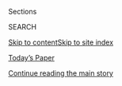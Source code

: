 <div id="app">

<div>

<div class="NYTAppHideMasthead css-zz1s19 e1suatyy0">

<div class="section css-ui9rw0 e1suatyy2">

<div class="css-11hrj97 er09x8g0">

<div class="css-6n7j50">

</div>

<span class="css-1dv1kvn">Sections</span>

<div class="css-10488qs">

<span class="css-1dv1kvn">SEARCH</span>

</div>

[Skip to content](#site-content)[Skip to site
index](#site-index)

</div>

<div class="css-10698na e1huz5gh0">

</div>

</div>

<div id="masthead-bar-one" class="section hasLinks css-15hmgas e1csuq9d3">

<div class="css-uqyvli e1csuq9d0">

</div>

<div class="css-1uqjmks e1csuq9d1">

</div>

<div class="css-9e9ivx">

[](https://myaccount.nytimes3xbfgragh.onion/auth/login?response_type=cookie&client_id=vi)

</div>

<div class="css-1bvtpon e1csuq9d2">

[Today’s Paper](https://www.nytimes3xbfgragh.onion/section/todayspaper)

</div>

</div>

</div>

</div>

<div data-aria-hidden="false">

<div id="site-content" data-role="main">

<div class="css-1ffjgkm">

</div>

<div id="top-wrapper" class="css-15p45cc eaca97t0" type="top">

<div id="top-slug" class="css-19x0jxb eaca97t1" hidden="">

Advertisement

</div>

[Continue reading the main
story](#after-top)

<div class="ad top-wrapper" style="text-align:center;height:100%;display:block;min-height:90px">

<div id="top" class="place-ad" data-position="top" data-size-key="top">

</div>

</div>

<div id="after-top">

</div>

</div>

<div id="collection-the-41920-issue" class="section css-15h4p1b e9abtgs0">

<div class="css-1j21atc e1svk9qx1">

<div class="css-fmiefx e1svk9qx2">

<div class="css-1hk7r2m eu54l5x0">

<div id="sponsor-wrapper" class="css-7a1pgi eaca97t0" type="sponsor" hidden="">

<div id="sponsor-slug" class="css-1l4mleb eaca97t1" hidden="">

Supported by

</div>

[Continue reading the main
story](#after-sponsor)

<div id="sponsor" class="ad sponsor-wrapper" style="text-align:left;height:100%;display:block">

</div>

<div id="after-sponsor">

</div>

</div>

</div>

### <span class="css-15smmd5 ezz4tcd1">[Magazine](/section/magazine)</span>

</div>

<div class="css-nfcc9b e1svk9qx3">

<div class="css-vl9dhg e1svk9qx5">

<div class="css-1nrhkj6 e1svk9qx6">

# The 4.19.20 Issue

<div class="follow-button-placeholder" data-collection-id="">

</div>

</div>

</div>

</div>

</div>

<div class="css-4svvz1 ekkqrpp0">

<div id="collection-highlights-container" class="section css-18l1u7x e46isfb1">

<div class="template-1 css-gfgt40 ekkqrpp1">

## Highlights

1.  ![<span class="css-13wzayb e1oaj3zl2"><span class="css-1dv1kvn">Credit</span>Philip
    Montgomery for The New York
    Times</span>](https://static01.graylady3jvrrxbe.onion/images/2020/04/19/magazine/19mag-nychospitals-Lincoln/19mag-nychospitals-Lincoln-jumbo-v3.jpg)
    
    <div class="css-gjijuv">
    
    ## [Inside the Public Hospitals Trying to Save New York](/interactive/2020/04/15/magazine/new-york-hospitals.html)
    
    The city’s municipal hospitals are unified by a seemingly impossible
    mission: to care for everyone, regardless of their ability to pay.
    This is their
    moment.
    
    <span class="css-1oaezp0"></span><span class="css-1q6w006 e4e4i5l3"></span><span class="css-9voj2j">Photographs
    by <span class="css-1baulvz" itemprop="name">Philip
    Montgomery</span> and
    <span class="css-1baulvz last-byline" itemprop="name">Text by
    Jonathan
    Mahler</span></span>
    
    </div>

2.  ![<span class="css-1samh1w e1oaj3zl2"><span class="css-1dv1kvn">Credit</span>Philip
    Montgomery for The New York
    Times</span>](https://static01.graylady3jvrrxbe.onion/images/2020/04/19/magazine/19mag-ERDiary-images-02-copy/19mag-ERDiary-images-02-copy-videoLarge-v7.jpg)
    
    <div class="css-10wtrbd">
    
    ## [I’m an E.R. Doctor in New York. None of Us Will Ever Be the Same.](/2020/04/14/magazine/coronavirus-er-doctor-diary-new-york-city.html)
    
    A Covid diary: This is what I saw as the pandemic engulfed our
    hospitals.
    
    <span class="css-1oaezp0"></span><span class="css-1q6w006 e4e4i5l3"></span><span class="css-9voj2j">By
    <span class="css-1baulvz last-byline" itemprop="name">Helen
    Ouyang</span></span>
    
    </div>

3.  ![<span class="css-1samh1w e1oaj3zl2"><span class="css-1dv1kvn">Credit</span>Jenny
    Huang for The New York Times. Food stylist: Maggie Ruggiero. Prop
    stylist: Sophie
    Leng.</span>](https://static01.graylady3jvrrxbe.onion/images/2020/04/19/magazine/19mag-eat/19mag-eat-videoLarge.jpg)
    
    <div class="css-10wtrbd">
    
    ### Eat
    
    ## [Your Quarantine Cooking Needs Condiments](/2020/04/13/magazine/chile-crisp-tofu-green-bean-recipe.html)
    
    Chile crisp is a secret weapon in the war on
    bland.
    
    <span class="css-1oaezp0"></span><span class="css-1q6w006 e4e4i5l3"></span><span class="css-9voj2j">By
    <span class="css-1baulvz last-byline" itemprop="name">Sam
    Sifton</span></span>
    
    </div>

4.  ![<span class="css-1samh1w e1oaj3zl2"><span class="css-1dv1kvn">Credit</span>Illustration
    by Tomi
    Um</span>](https://static01.graylady3jvrrxbe.onion/images/2020/04/19/magazine/19Ethicist/19Ethicist-videoLarge-v2.jpg)
    
    <div class="css-10wtrbd">
    
    ### The Ethicist
    
    ## [My Roommate’s Boyfriend Still Visits Despite the Outbreak. Can I Object?](/2020/04/14/magazine/sheltering-at-home-roommate-social-distancing-coronavrius.html)
    
    The magazine’s Ethicist columnist on what to do when your roommate
    doesn’t understand that practicing social distancing means not
    seeing her
    boyfriend.
    
    <span class="css-1oaezp0"></span><span class="css-1q6w006 e4e4i5l3"></span><span class="css-9voj2j">By
    <span class="css-1baulvz last-byline" itemprop="name">Kwame Anthony
    Appiah</span></span>
    
    </div>

</div>

<div class="css-1xdhyk6 e46isfb0">

<div class="css-zk12ih ef6si7p0">

1.  ### Tip
    
    ![<span class="css-2s0ord e1oaj3zl2"><span class="css-1dv1kvn">Credit</span>Illustration
    by
    Radio</span>](https://static01.graylady3jvrrxbe.onion/images/2020/04/19/magazine/19Mag-Tip-01/19Mag-Tip-01-videoLarge-v2.jpg)
    
    <div class="css-10wtrbd">
    
    ## [How to Drink Alone](/2020/04/14/magazine/how-to-drink-alone.html)
    
    Mix your drinks with half the alcohol. Turn the preparation into a
    project.
    
    <span class="css-me3p27"></span><span class="css-1q6w006 e4e4i5l3"></span><span class="css-9voj2j">By
    <span class="css-1baulvz last-byline" itemprop="name">Jazmine
    Hughes</span></span>
    
    </div>

2.  ### Diagnosis
    
    ![<span class="css-2s0ord e1oaj3zl2"><span class="css-1dv1kvn">Credit</span>Photo
    illustration by Ina
    Jang</span>](https://static01.graylady3jvrrxbe.onion/images/2020/04/19/magazine/19mag-diagnosis/19mag-diagnosis-videoLarge-v3.jpg)
    
    <div class="css-10wtrbd">
    
    ## [A Family of Three Gets Sick With Covid-19 Symptoms. Who Has It?](/2020/04/14/magazine/covid-symptoms-diagnosis.html)
    
    Her son’s skin and muscles are tender and sore. She has a cough and
    headache. Her husband has shortness of breath. Do any of them have
    Covid-19?
    
    <span class="css-me3p27"></span><span class="css-1q6w006 e4e4i5l3"></span><span class="css-9voj2j">By
    <span class="css-1baulvz last-byline" itemprop="name">Lisa Sanders,
    M.D.</span></span>
    
    </div>

3.  ### Screenland
    
    ![<span class="css-2s0ord e1oaj3zl2"><span class="css-1dv1kvn">Credit</span>Photo
    illustration by Mike
    McQuade</span>](https://static01.graylady3jvrrxbe.onion/images/2020/04/19/magazine/19mag-screenland-1/19mag-screenland-1-videoLarge.jpg)
    
    <div class="css-10wtrbd">
    
    ## [Animals Are Rewilding Our Cities. On YouTube, at Least.](/2020/04/15/magazine/quarantine-animal-videos-coronavirus.html)
    
    The videos of deer and elephants, whether or not they’re real, speak
    to a budding hope: that the pandemic might change society, and us,
    for the
    better.
    
    <span class="css-me3p27"></span><span class="css-1q6w006 e4e4i5l3"></span><span class="css-9voj2j">By
    <span class="css-1baulvz last-byline" itemprop="name">Helen
    Macdonald</span></span>
    
    </div>

4.  ### Letter of Recommendation
    
    ![<span class="css-2s0ord e1oaj3zl2"><span class="css-1dv1kvn">Credit</span>Photo
    Illustration by Horacio Salinas for The New York
    Times</span>](https://static01.graylady3jvrrxbe.onion/images/2020/04/19/magazine/19mag-LOR-Propagation/19mag-LOR-Propagation-videoLarge.jpg)
    
    <div class="css-10wtrbd">
    
    ## [How Taking Care of Houseplants Taught Me to Take Care of Myself](/2020/04/16/magazine/how-taking-care-of-houseplants-taught-me-to-take-care-of-myself.html)
    
    We fixate on wanting to thrive and grow. But sometimes you need to
    start
    over.
    
    <span class="css-me3p27"></span><span class="css-1q6w006 e4e4i5l3"></span><span class="css-9voj2j">By
    <span class="css-1baulvz last-byline" itemprop="name">Naomi
    Huffman</span></span>
    
    </div>

5.  ### Judge John Hodgman
    
    ![<span class="css-2s0ord e1oaj3zl2"><span class="css-1dv1kvn">Credit</span>Illustration
    by Louise Zergaeng
    Pomeroy</span>](https://static01.graylady3jvrrxbe.onion/images/2019/02/12/magazine/Mag-Hodgman-1/Mag-Hodgman-1-videoLarge.jpg)
    
    <div class="css-10wtrbd">
    
    ## [Judge John Hodgman on Saving Leftovers From Your Leftovers](/2020/04/16/magazine/judge-john-hodgman-on-saving-leftovers-from-your-leftovers.html)
    
    You’re full, but now there’s only a small amount left. Is it
    criminal to put it back in the
    fridge?
    
    <span class="css-me3p27"></span><span class="css-1q6w006 e4e4i5l3"></span><span class="css-9voj2j">By
    <span class="css-1baulvz last-byline" itemprop="name">Judge John
    Hodgman</span></span>
    
    </div>

</div>

</div>

<div class="css-1xdhyk6 e46isfb0">

<div class="css-zk12ih ef6si7p0">

1.  ### Poem
    
    ![<span class="css-2s0ord e1oaj3zl2"><span class="css-1dv1kvn">Credit</span>Illustration
    by R.O.
    Blechman</span>](https://static01.graylady3jvrrxbe.onion/images/2020/04/19/magazine/19mag-poem-1/19mag-poem-1-videoLarge-v2.jpg)
    
    <div class="css-10wtrbd">
    
    ## [Poem: I Gave My Love a Story](/2020/04/16/magazine/poem-i-gave-my-love-a-story.html)
    
    Could anyone use a
    lullaby?
    
    <span class="css-me3p27"></span><span class="css-1q6w006 e4e4i5l3"></span><span class="css-9voj2j">By
    <span class="css-1baulvz" itemprop="name">Tess Taylor</span> and
    <span class="css-1baulvz last-byline" itemprop="name">Naomi Shihab
    Nye</span></span>
    
    </div>

2.  ### Issue 4.19.20
    
    ![<span class="css-2s0ord e1oaj3zl2"><span class="css-1dv1kvn">Credit</span></span>](https://static01.graylady3jvrrxbe.onion/images/2020/04/19/magazine/19mag-btc-promo/19mag-btc-promo-videoLarge.jpg)
    
    <div class="css-10wtrbd">
    
    ## [Behind the Cover: At the Epicenter](/2020/04/16/magazine/behind-the-cover-at-the-epicenter.html)
    
    For this issue, a look inside the underfunded, overwhelmed public
    hospitals that are trying to save New York.
    
    <span class="css-me3p27"></span>
    
    </div>

</div>

</div>

</div>

<div id="mid1-wrapper" class="css-1mn4oms eaca97t0" type="rank">

<div id="mid1-slug" class="css-1tag3rd eaca97t1">

Advertisement

</div>

[Continue reading the main
story](#after-mid1)

<div id="mid1" class="ad mid1-wrapper" style="text-align:center;height:100%;display:block">

</div>

<div id="after-mid1">

</div>

</div>

</div>

</div>

</div>

## Site Index

<div>

</div>

## Site Information Navigation

  - [© <span>2020</span> <span>The New York Times
    Company</span>](https://help.nytimes3xbfgragh.onion/hc/en-us/articles/115014792127-Copyright-notice)

<!-- end list -->

  - [NYTCo](https://www.nytco.com/)
  - [Contact
    Us](https://help.nytimes3xbfgragh.onion/hc/en-us/articles/115015385887-Contact-Us)
  - [Work with us](https://www.nytco.com/careers/)
  - [Advertise](https://nytmediakit.com/)
  - [T Brand Studio](http://www.tbrandstudio.com/)
  - [Your Ad
    Choices](https://www.nytimes3xbfgragh.onion/privacy/cookie-policy#how-do-i-manage-trackers)
  - [Privacy](https://www.nytimes3xbfgragh.onion/privacy)
  - [Terms of
    Service](https://help.nytimes3xbfgragh.onion/hc/en-us/articles/115014893428-Terms-of-service)
  - [Terms of
    Sale](https://help.nytimes3xbfgragh.onion/hc/en-us/articles/115014893968-Terms-of-sale)
  - [Site
    Map](https://spiderbites.nytimes3xbfgragh.onion)
  - [Help](https://help.nytimes3xbfgragh.onion/hc/en-us)
  - [Subscriptions](https://www.nytimes3xbfgragh.onion/subscription?campaignId=37WXW)

</div>

</div>
